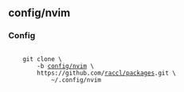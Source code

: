 <h2>config/nvim</h2>
<h3>Config</h3>
<pre><code>
	git clone \
		-b <a
			href="https://github.com/raccl/packages/tree/config/nvim"
		>config/nvim</a> \
		https://github.com/<a
			href="https://github.com/raccl/packages"
		>raccl/packages</a>.git \
			~/.config/nvim
</code></pre>
